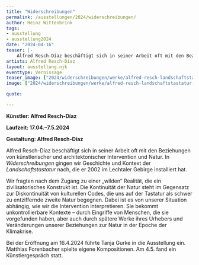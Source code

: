 ```yaml
---
title: "Widerschreibungen"
permalink: /ausstellungen/2024/widerschreibungen/
author: Heinz Wittenbrink
tags:
- ausstellung
- ausstellung2024
date: "2024-04-16"
teaser: |-
    Alfred Resch-Díaz beschäftigt sich in seiner Arbeit oft mit den Beziehungen von künstlerischer und architektonischer Intervention und Natur. In Widerschreibungen gehen wir Geschichte und Kontext der Landschaftstastatur nach, die er 2002 im Lechtaler Gebirge installiert hat. 
artists: Alfred Resch-Díaz
layout: ausstellung.njk
eventtype: Vernissage
teaser_image: ["2024/widerschreibungen/werke/alfred-resch-landschaftstastatur-2002-bild-helene-keller-2023", "Alfred Resch: Landschaftstastatur (2002). Bild: Helene Keller (2023)"]
image: ["2024/widerschreibungen/werke/alfred-resch-landschaftstastatur-2002-bild-helene-keller-2023", "Alfred Resch: Landschaftstastatur (2002). Bild: Helene Keller (2023)"]

quote:

---
```


**Künstler: Alfred Resch-Díaz**

**Laufzeit: 17.04.–7.5.2024**

**Gestaltung: Alfred Resch-Díaz**

Alfred Resch-Díaz beschäftigt sich in seiner Arbeit oft mit den Beziehungen von künstlerischer und architektonischer Intervention und Natur. In *Widerschreibungen* gingen wir Geschichte und Kontext der *Landschaftstastatur* nach, die er 2002 im Lechtaler Gebirge installiert hat. 
 
Wir fragten nach dem Zugang zu einer „wilden“ Realität, die ein zivilisatorisches Konstrukt ist. Die Kontinuität der Natur steht im Gegensatz zur Diskontinuität von kulturellen Codes, die uns auf der Tastatur als schwer zu entziffernde zweite Natur begegnen. Dabei ist es von unserer Situation abhängig, wie wir die Intervention interpretieren. Sie bekommt unkontrollierbare Kontexte – durch Eingriffe von Menschen, die sie vorgefunden haben, aber auch durch spätere Werke ihres Urhebers und Veränderungen unserer Beziehungen zur Natur in der Epoche der Klimakrise.

Bei der Eröffnung am 16.4.2024 führte Tanja Gurke in die Ausstellung ein. Matthias Forenbacher spielte eigene Kompositionen. Am 4.5. fand ein Künstlergespräch statt. 
